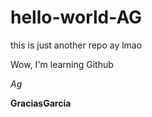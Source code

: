 # hello-world-AG
this is just another repo ay lmao

Wow, I'm learning Github

*Ag*

**GraciasGarcia**
